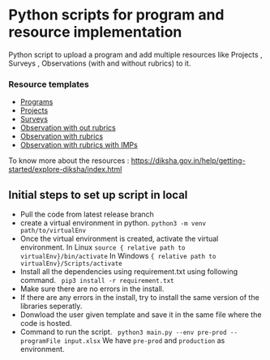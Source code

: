 # Python scripts for program and resource implementation

Python script to upload a program and add multiple resources like Projects , Surveys , Observations (with and without rubrics) to it.
### Resource templates
- [Programs](https://docs.google.com/spreadsheets/d/1Q4z1d1aUHY5VVrco2TvHPuWEq7314glUjFxB-jYjfiY/edit?usp=share_link)
- [Projects](https://docs.google.com/spreadsheets/d/1YnWTcHrmvDYVedGktKr2V25G7qBNUmYjwk1huHwGwNc/edit?usp=share_link)
- [Surveys](https://docs.google.com/spreadsheets/d/1iA0lm_jq0IAgrvZRed8Vdj3uVdtvKAqni-SshiPbCo4/edit?usp=share_link)
- [Observation with out rubrics](https://docs.google.com/spreadsheets/d/1uErekrCkuOXMdIvXsCSOr7YiBk4HcS4iJrh0tdALlsw/edit?usp=share_link)
- [Observation with rubrics](https://docs.google.com/spreadsheets/d/1doPfZrAlKc62E6YAS050E0keMyiPbDGLDQAjFNIn1AY/edit?usp=share_link)
- [Observation with rubrics with IMPs](https://docs.google.com/spreadsheets/d/1GL_vImNemnBEaMRL64dOpul3Xc5-WKAV7S-pY2tmx6k/edit?usp=share_link)

To know more about the resources : https://diksha.gov.in/help/getting-started/explore-diksha/index.html
## Initial steps to set up script in local

- Pull the code from latest release branch
- create a virtual environment in python.
``` python3 -m venv path/to/virtualEnv ```
- Once the virtual environment is created, activate the virtual environment.
In Linux
``` source { relative path to virtualEnv}/bin/activate ```
In Windows
``` { relative path to virtualEnv}/Scripts/activate ```
- Install all the dependencies using requirement.txt using following command. 
```  pip3 install -r requirement.txt ```
- Make sure there are no errors in the install.
- If there are any errors in the install, try to install the same version of the libraries seperatly.
- Donwload the user given template and save it in the same file where the code is hosted.
- Command to run the script.
```  python3 main.py --env pre-prod --programFile input.xlsx ```
We have ``` pre-prod ``` and ``` production ``` as environment.
